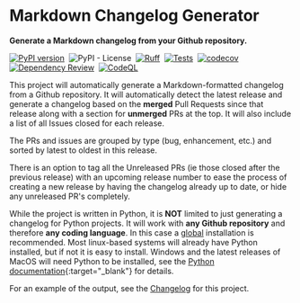 # Markdown Changelog Generator

**Generate a Markdown changelog from your Github repository.**

[![PyPI
version](https://badge.fury.io/py/github-changelog-md.svg)](https://badge.fury.io/py/github-changelog-md)&nbsp;
![PyPI - License](https://img.shields.io/pypi/l/github-changelog-md)&nbsp;
[![Ruff](https://github.com/seapagan/github-changelog-md/actions/workflows/linting.yml/badge.svg)](https://github.com/seapagan/github-changelog-md/actions/workflows/linting.yml)&nbsp;
[![Tests](https://github.com/seapagan/github-changelog-md/actions/workflows/tests.yml/badge.svg)](https://github.com/seapagan/github-changelog-md/actions/workflows/tests.yml)&nbsp;
[![codecov](https://codecov.io/gh/seapagan/github-changelog-md/graph/badge.svg?token=27D8PGNX0E)](https://codecov.io/gh/seapagan/github-changelog-md)&nbsp;
[![Dependency Review](https://github.com/seapagan/github-changelog-md/actions/workflows/dependency-review.yml/badge.svg)](https://github.com/seapagan/github-changelog-md/actions/workflows/dependency-review.yml)&nbsp;
[![CodeQL](https://github.com/seapagan/github-changelog-md/actions/workflows/codeql.yml/badge.svg)](https://github.com/seapagan/github-changelog-md/actions/workflows/codeql.yml)

This project will automatically generate a Markdown-formatted changelog from a
Github repository. It will automatically detect the latest release and generate
a changelog based on the **merged** Pull Requests since that release along with
a section for **unmerged** PRs at the top. It will also include a list of all
Issues closed for each release.

The PRs and issues are grouped by type (bug, enhancement, etc.) and sorted by
latest to oldest in this release.

There is an option to tag all the Unreleased PRs (ie those closed after the
previous release) with an upcoming release number to ease the process of
creating a new release by having the changelog already up to date, or hide any
unreleased PR's completely.

While the project is written in Python, it is **NOT** limited to just generating
a changelog for Python projects. It will work with **any Github repository** and
therefore **any coding language**. In this case a
[global](installation.md#globally) installation is recommended. Most linux-based
systems will already have Python installed, but if not it is easy to install.
Windows and the latest releases of MacOS will need Python to be installed, see
the [Python documentation](https://www.python.org/downloads/){:target="_blank"}
for details.

For an example of the output, see the [Changelog](changelog.md) for this
project.
